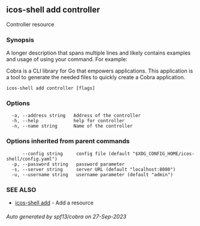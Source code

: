 ## icos-shell add controller

Controller resource

### Synopsis

A longer description that spans multiple lines and likely contains examples
and usage of using your command. For example:

Cobra is a CLI library for Go that empowers applications.
This application is a tool to generate the needed files
to quickly create a Cobra application.

```
icos-shell add controller [flags]
```

### Options

```
  -a, --address string   Address of the controller
  -h, --help             help for controller
  -n, --name string      Name of the controller
```

### Options inherited from parent commands

```
      --config string     config file (default "$XDG_CONFIG_HOME/icos-shell/config.yaml")
  -p, --password string   password parameter
  -s, --server string     server URL (default "localhost:8080")
  -u, --username string   username parameter (default "admin")
```

### SEE ALSO

* [icos-shell add](icos-shell_add.md)	 - Add a resource

###### Auto generated by spf13/cobra on 27-Sep-2023
